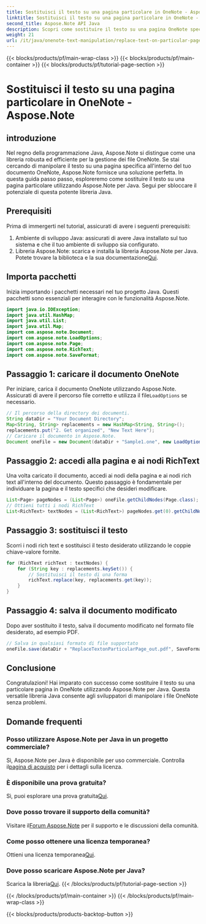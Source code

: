 ```yaml
---
title: Sostituisci il testo su una pagina particolare in OneNote - Aspose.Note
linktitle: Sostituisci il testo su una pagina particolare in OneNote - Aspose.Note
second_title: Aspose.Note API Java
description: Scopri come sostituire il testo su una pagina OneNote specifica utilizzando Aspose.Note per Java. Tutorial facile da seguire per uno sviluppo Java efficiente.
weight: 21
url: /it/java/onenote-text-manipulation/replace-text-on-particular-page/
---
```


{{< blocks/products/pf/main-wrap-class >}}
{{< blocks/products/pf/main-container >}}
{{< blocks/products/pf/tutorial-page-section >}}

# Sostituisci il testo su una pagina particolare in OneNote - Aspose.Note

## introduzione
Nel regno della programmazione Java, Aspose.Note si distingue come una libreria robusta ed efficiente per la gestione dei file OneNote. Se stai cercando di manipolare il testo su una pagina specifica all'interno del tuo documento OneNote, Aspose.Note fornisce una soluzione perfetta. In questa guida passo passo, esploreremo come sostituire il testo su una pagina particolare utilizzando Aspose.Note per Java. Segui per sbloccare il potenziale di questa potente libreria Java.
## Prerequisiti
Prima di immergerti nel tutorial, assicurati di avere i seguenti prerequisiti:
1. Ambiente di sviluppo Java: assicurati di avere Java installato sul tuo sistema e che il tuo ambiente di sviluppo sia configurato.
2.  Libreria Aspose.Note: scarica e installa la libreria Aspose.Note per Java. Potete trovare la biblioteca e la sua documentazione[Qui](https://reference.aspose.com/note/java/).
## Importa pacchetti
Inizia importando i pacchetti necessari nel tuo progetto Java. Questi pacchetti sono essenziali per interagire con le funzionalità Aspose.Note.
```java
import java.io.IOException;
import java.util.HashMap;
import java.util.List;
import java.util.Map;
import com.aspose.note.Document;
import com.aspose.note.LoadOptions;
import com.aspose.note.Page;
import com.aspose.note.RichText;
import com.aspose.note.SaveFormat;
```
## Passaggio 1: caricare il documento OneNote
 Per iniziare, carica il documento OneNote utilizzando Aspose.Note. Assicurati di avere il percorso file corretto e utilizza il file`LoadOptions` se necessario.
```java
// Il percorso della directory dei documenti.
String dataDir = "Your Document Directory";
Map<String, String> replacements = new HashMap<String, String>();
replacements.put("2. Get organized", "New Text Here");
// Caricare il documento in Aspose.Note.
Document oneFile = new Document(dataDir + "Sample1.one", new LoadOptions());
```
## Passaggio 2: accedi alla pagina e ai nodi RichText
Una volta caricato il documento, accedi ai nodi della pagina e ai nodi rich text all'interno del documento. Questo passaggio è fondamentale per individuare la pagina e il testo specifici che desideri modificare.
```java
List<Page> pageNodes = (List<Page>) oneFile.getChildNodes(Page.class);
// Ottieni tutti i nodi RichText
List<RichText> textNodes = (List<RichText>) pageNodes.get(0).getChildNodes(RichText.class);
```
## Passaggio 3: sostituisci il testo
Scorri i nodi rich text e sostituisci il testo desiderato utilizzando le coppie chiave-valore fornite.
```java
for (RichText richText : textNodes) {
    for (String key : replacements.keySet()) {
        // Sostituisci il testo di una forma
        richText.replace(key, replacements.get(key));
    }
}
```
## Passaggio 4: salva il documento modificato
Dopo aver sostituito il testo, salva il documento modificato nel formato file desiderato, ad esempio PDF.
```java
// Salva in qualsiasi formato di file supportato
oneFile.save(dataDir + "ReplaceTextonParticularPage_out.pdf", SaveFormat.Pdf);
```
## Conclusione
Congratulazioni! Hai imparato con successo come sostituire il testo su una particolare pagina in OneNote utilizzando Aspose.Note per Java. Questa versatile libreria Java consente agli sviluppatori di manipolare i file OneNote senza problemi.
## Domande frequenti
### Posso utilizzare Aspose.Note per Java in un progetto commerciale?
 Sì, Aspose.Note per Java è disponibile per uso commerciale. Controlla il[pagina di acquisto](https://purchase.aspose.com/buy) per i dettagli sulla licenza.
### È disponibile una prova gratuita?
 Sì, puoi esplorare una prova gratuita[Qui](https://releases.aspose.com/).
### Dove posso trovare il supporto della comunità?
 Visitare il[Forum Aspose.Note](https://forum.aspose.com/c/note/28) per il supporto e le discussioni della comunità.
### Come posso ottenere una licenza temporanea?
 Ottieni una licenza temporanea[Qui](https://purchase.aspose.com/temporary-license/).
### Dove posso scaricare Aspose.Note per Java?
 Scarica la libreria[Qui](https://releases.aspose.com/note/java/).
{{< /blocks/products/pf/tutorial-page-section >}}

{{< /blocks/products/pf/main-container >}}
{{< /blocks/products/pf/main-wrap-class >}}

{{< blocks/products/products-backtop-button >}}
